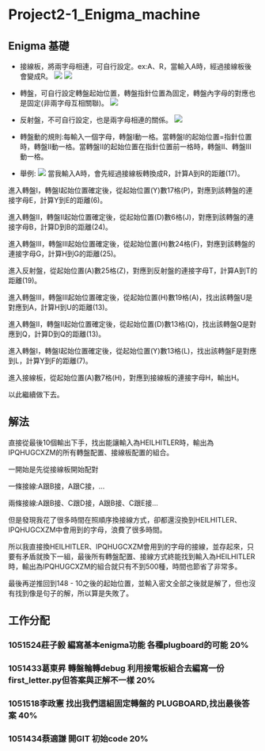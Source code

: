 # Project2-1_Enigma_machine

## Enigma 基礎
- 接線板，將兩字母相連，可自行設定。ex:A、R，當輸入A時，經過接線板後會變成R。
![](https://github.com/cislab-yzu/Project2-1_Enigma_machine/blob/master/Pictures/plugboard.jpg)
![](https://github.com/cislab-yzu/Project2-1_Enigma_machine/blob/master/Pictures/inputA.jpg)
- 轉盤，可自行設定轉盤起始位置，轉盤指針位置為固定，轉盤內字母的對應也是固定(非兩字母互相關聯)。
![](https://github.com/cislab-yzu/Project2-1_Enigma_machine/blob/master/Pictures/rotor.jpg)
- 反射盤，不可自行設定，也是兩字母相連的關係。
![](https://github.com/cislab-yzu/Project2-1_Enigma_machine/blob/master/Pictures/reflector.jpg)
- 轉盤動的規則:每輸入一個字母，轉盤I動一格。當轉盤I的起始位置=指針位置時，轉盤II動一格。當轉盤II的起始位置在指針位置前一格時，轉盤II、轉盤III動一格。

- 舉例:
![](https://github.com/cislab-yzu/Project2-1_Enigma_machine/blob/master/Pictures/run.jpg)
當我輸入A時，會先經過接線板轉換成R，計算A到R的距離(17)。

進入轉盤I，轉盤I起始位置確定後，從起始位置(Y)數17格(P)，對應到該轉盤的連接字母E，計算Y到E的距離(6)。

進入轉盤II，轉盤II起始位置確定後，從起始位置(D)數6格(J)，對應到該轉盤的連接字母B，計算D到B的距離(24)。

進入轉盤III，轉盤III起始位置確定後，從起始位置(H)數24格(F)，對應到該轉盤的連接字母G，計算H到G的距離(25)。

進入反射盤，從起始位置(A)數25格(Z)，對應到反射盤的連接字母T，計算A到T的距離(19)。

進入轉盤III，轉盤III起始位置確定後，從起始位置(H)數19格(A)，找出該轉盤U是對應到A，計算H到U的距離(13)。

進入轉盤II，轉盤II起始位置確定後，從起始位置(D)數13格(Q)，找出該轉盤Q是對應到Q，計算D到Q的距離(13)。

進入轉盤I，轉盤I起始位置確定後，從起始位置(Y)數13格(L)，找出該轉盤F是對應到L，計算Y到F的距離(7)。

進入接線板，從起始位置(A)數7格(H)，對應到接線板的連接字母H，輸出H。

以此繼續做下去。


## 解法
直接從最後10個輸出下手，找出能讓輸入為HEILHITLER時，輸出為IPQHUGCXZM的所有轉盤配置、接線板配置的組合。

一開始是先從接線板開始配對

一條接線:A跟B接，A跟C接，...

兩條接線:A跟B接、C跟D接，A跟B接、C跟E接...

但是發現我花了很多時間在照順序換接線方式，卻都還沒換到HEILHITLER、IPQHUGCXZM中會用到的字母，浪費了很多時間。

所以我直接換HEILHITLER、IPQHUGCXZM會用到的字母的接線，並存起來，只要有矛盾就換下一組，最後所有轉盤配置、接線方式終能找到輸入為HEILHITLER時，輸出為IPQHUGCXZM的組合就只有不到500種，時間也節省了非常多。

最後再逆推回到148 - 10之後的起始位置，並輸入密文全部之後就是解了，但也沒有找到像是句子的解，所以算是失敗了。



## 工作分配
###  1051524莊子毅 編寫基本enigma功能 各種plugboard的可能   20%
###  1051433葛東昇 轉盤輪轉debug 利用接電板組合去編寫一份first_letter.py但答案與正解不一樣  20%
###  1051518李政憲 找出我們這組固定轉盤的 PLUGBOARD,找出最後答案  40%
###  1051434蔡適謙 開GIT 初始code  20%
